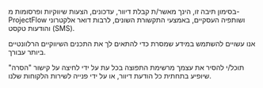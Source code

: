 
בסימון תיבה זו, הינך מאשר/ת קבלת דיוור, עדכונים, הצעות שיווקיות ופרסומות מ-ProjectFlow ושותפיה העסקיים, באמצעי התקשורת השונים, לרבות דואר אלקטרוני והודעות טקסט (SMS).

אנו עשויים להשתמש במידע שמסרת כדי להתאים לך את התכנים השיווקיים הרלוונטיים ביותר עבורך.

תוכל/י להסיר את עצמך מרשימת התפוצה בכל עת על ידי לחיצה על קישור "הסרה" שיופיע בתחתית כל הודעת דיוור, או על ידי פנייה לשירות הלקוחות שלנו.
